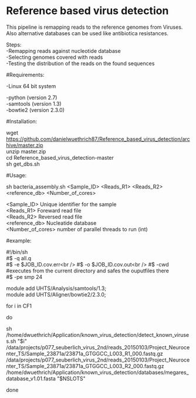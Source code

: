 Reference based virus detection
=======================

This pipeline is remapping reads to the reference genomes from Viruses. Also alternative databases can be used like antibiotica resistances.<br />

Steps:<br />
-Remapping reads against nucleotide database<br />
-Selecting genomes covered with reads<br />
-Testing the distribution of the reads on the found sequences<br />

#Requirements:

-Linux 64 bit system<br />

-python (version 2.7)<br />
-samtools (version 1.3)<br />
-bowtie2 (version 2.3.0)<br />

#Installation:

wget https://github.com/danielwuethrich87/Reference_based_virus_detection/archive/master.zip<br />
unzip master.zip<br />
cd Reference_based_virus_detection-master<br />
sh get_dbs.sh<br />

#Usage:

sh bacteria_assembly.sh <Sample_ID> <Reads_R1> <Reads_R2> <reference_db> <Number_of_cores> <br />

<Sample_ID>               Unique identifier for the sample<br />
<Reads_R1>                Foreward read file<br />
<Reads_R2>                Reversed read file<br />
<reference_db>            Nucleatide database<br />
<Number_of_cores>         number of parallel threads to run (int)<br />


#example:


#!/bin/sh<br />
#$ -q all.q<br />
#$ -e $JOB_ID.cov.err<br />
#$ -o $JOB_ID.cov.out<br />
#$ -cwd #executes from the current directory and safes the ouputfiles there<br />
#$ -pe smp 24<br />

module add UHTS/Analysis/samtools/1.3;<br />
module add UHTS/Aligner/bowtie2/2.3.0;<br />

for i in CF1<br />

do<br />

sh /home/dwuethrich/Application/known_virus_detection/detect_known_viruses.sh "$i" /data/projects/p077_seuberlich_virus_2nd/reads_20150103/Project_Neurocenter_TS/Sample_23871a/23871a_GTGGCC_L003_R1_000.fastq.gz /data/projects/p077_seuberlich_virus_2nd/reads_20150103/Project_Neurocenter_TS/Sample_23871a/23871a_GTGGCC_L003_R2_000.fastq.gz /home/dwuethrich/Application/known_virus_detection/databases/megares_database_v1.01.fasta "$NSLOTS"<br />



done<br />

